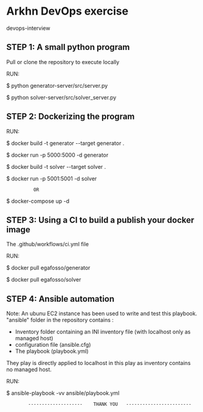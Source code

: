 # Arkhn DevOps exercise

 devops-interview


## STEP 1: A small python program

Pull or clone the repository to execute locally

RUN:

$ python generator-server/src/server.py

$ python solver-server/src/solver_server.py




## STEP 2: Dockerizing the program

RUN:

$ docker build -t generator --target generator .

$ docker run -p 5000:5000 -d generator

$ docker build -t solver --target solver .

$ docker run -p 5001:5001 -d solver


              OR


$ docker-compose up -d



## STEP 3: Using a CI to build a publish your docker image

The .github/workflows/ci.yml file

RUN:

$ docker pull egafosso/generator

$ docker pull egafosso/solver


## STEP 4: Ansible automation
Note: An ubunu EC2 instance has been used to write and test this playbook.
"ansible" folder in the repository contains :
- Inventory folder containing an INI inventory file (with localhost only as managed host)
- configuration file (ansible.cfg)
- The playbook (playbook.yml)

They play is directly applied to localhost in this play as inventory contains no managed host.

RUN:

$ ansible-playbook -vv ansible/playbook.yml


            --------------------    THANK YOU   ------------------------
